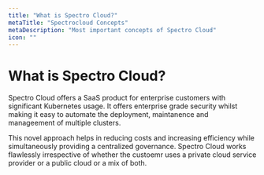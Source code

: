 ```yaml
---
title: "What is Spectro Cloud?"
metaTitle: "Spectrocloud Concepts"
metaDescription: "Most important concepts of Spectro Cloud"
icon: ""
---
```


# What is Spectro Cloud?

Spectro Cloud offers a SaaS product for enterprise customers with significant Kubernetes usage. It offers enterprise grade security whilst making it easy to automate the deployment, maintanence and manageement of multiple clusters.

This novel approach helps in reducing costs and increasing efficiency while simultaneously providing a centralized governance. Spectro Cloud works flawlessly irrespective of whether the custoemr uses a private cloud service provider or a public cloud or a mix of both.